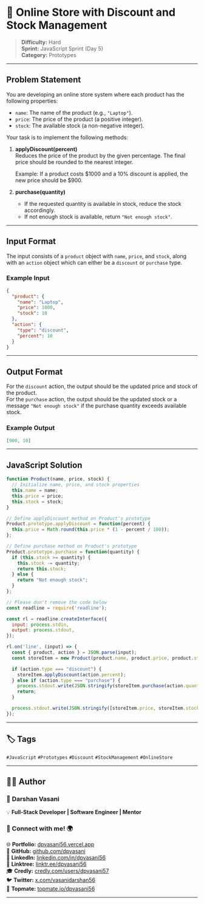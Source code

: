 # 📝 Online Store with Discount and Stock Management

> **Difficulty:** Hard  
> **Sprint:** JavaScript Sprint (Day 5)  
> **Category:** Prototypes

---

## Problem Statement

You are developing an online store system where each product has the following properties:
- `name`: The name of the product (e.g., `"Laptop"`).
- `price`: The price of the product (a positive integer).
- `stock`: The available stock (a non-negative integer).

Your task is to implement the following methods:
1. **applyDiscount(percent)**  
   Reduces the price of the product by the given percentage. The final price should be rounded to the nearest integer.
   
   Example: If a product costs $1000 and a 10% discount is applied, the new price should be $900.
   
2. **purchase(quantity)**  
   - If the requested quantity is available in stock, reduce the stock accordingly.
   - If not enough stock is available, return `"Not enough stock"`.

---

## Input Format

The input consists of a `product` object with `name`, `price`, and `stock`, along with an `action` object which can either be a `discount` or `purchase` type.

### Example Input

```json
{
  "product": {
    "name": "Laptop",
    "price": 1000,
    "stock": 10
  },
  "action": {
    "type": "discount",
    "percent": 10
  }
}
```

---

## Output Format

For the `discount` action, the output should be the updated price and stock of the product.  
For the `purchase` action, the output should be the updated stock or a message `"Not enough stock"` if the purchase quantity exceeds available stock.

### Example Output

```json
[900, 10]
```

---

## JavaScript Solution

```js
function Product(name, price, stock) {
  // Initialize name, price, and stock properties
  this.name = name;
  this.price = price;
  this.stock = stock;
}

// Define applyDiscount method on Product's prototype
Product.prototype.applyDiscount = function(percent) {
  this.price = Math.round(this.price * (1 - percent / 100));
};

// Define purchase method on Product's prototype
Product.prototype.purchase = function(quantity) {
  if (this.stock >= quantity) {
    this.stock -= quantity;
    return this.stock;
  } else {
    return "Not enough stock";
  }
};

// Please don't remove the code below
const readline = require('readline');

const rl = readline.createInterface({
  input: process.stdin,
  output: process.stdout,
});

rl.on('line', (input) => {
  const { product, action } = JSON.parse(input);
  const storeItem = new Product(product.name, product.price, product.stock);

  if (action.type === "discount") {
    storeItem.applyDiscount(action.percent);
  } else if (action.type === "purchase") {
    process.stdout.write(JSON.stringify(storeItem.purchase(action.quantity)));
    return;
  }

  process.stdout.write(JSON.stringify([storeItem.price, storeItem.stock]));
});
```

---

## 🏷️ Tags

`#JavaScript` `#Prototypes` `#Discount` `#StockManagement` `#OnlineStore`

---

## 👨‍💻 Author  

### 🚀 **Darshan Vasani**  
💡 **Full-Stack Developer | Software Engineer | Mentor**    

### 🔗 Connect with me! 🌍  
🌐 **Portfolio:** [dpvasani56.vercel.app](https://dpvasani56.vercel.app/)  
🐙 **GitHub:** [github.com/dpvasani](https://github.com/dpvasani)  
💼 **LinkedIn:** [linkedin.com/in/dpvasani56](https://www.linkedin.com/in/dpvasani56/)  
🌳 **Linktree:** [linktr.ee/dpvasani56](https://linktr.ee/dpvasani56)  
🎓 **Credly:** [credly.com/users/dpvasani57](https://www.credly.com/users/dpvasani57/)  
🐦 **Twitter:** [x.com/vasanidarshan56](https://x.com/vasanidarshan56)  
📢 **Topmate:** [topmate.io/dpvasani56](https://topmate.io/dpvasani56)  

---